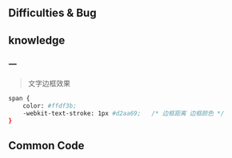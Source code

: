 ## Difficulties & Bug




## knowledge

### 一

>文字边框效果

```bash
span {
    color: #ffdf3b;
    -webkit-text-stroke: 1px #d2aa69;   /* 边框距离 边框颜色 */
}
```




## Common Code